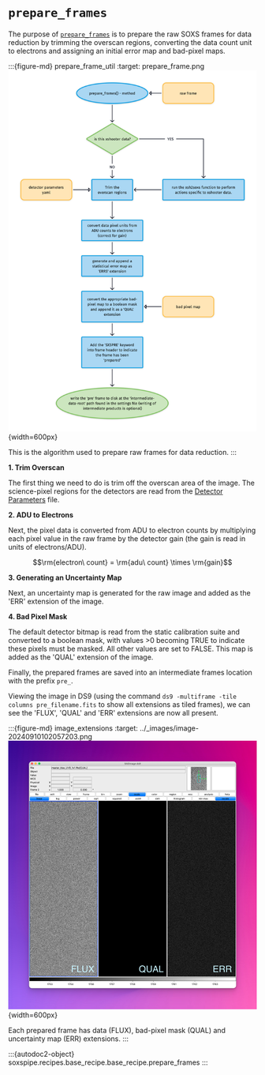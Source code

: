 # `prepare_frames`

The purpose of [`prepare_frames`](#soxspipe.recipes.base_recipe.base_recipe.prepare_frames) is to prepare the raw SOXS frames for data reduction by trimming the overscan regions, converting the data count unit to electrons and assigning an initial error map and bad-pixel maps.

:::{figure-md} prepare_frame_util
:target: prepare_frame.png
![](prepare_frame.png){width=600px}

This is the algorithm used to prepare raw frames for data reduction.
:::

**1. Trim Overscan**

The first thing we need to do is trim off the overscan area of the image. The science-pixel regions for the detectors are read from the [Detector Parameters](../files/detector_parameters.md) file.

**2. ADU to Electrons**

Next, the pixel data is converted from ADU to electron counts by multiplying each pixel value in the raw frame by the detector gain (the gain is read in units of electrons/ADU).

$$\rm{electron\ count} = \rm{adu\ count} \times \rm{gain}$$

**3. Generating an Uncertainty Map**

Next, an uncertainty map is generated for the raw image and added as the 'ERR' extension of the image.

<!-- For each pixel, the uncertainty is calculated as:

$$\rm{error} = \sqrt{\rm{readnoise}^2+\rm{electron\ count}^2}$$ -->

<!-- **Bitmap Extension**

The appropriate bitmap extension is selected and simply added as the 'FLAG' extension of the frame. -->

**4. Bad Pixel Mask**

The default detector bitmap is read from the static calibration suite and converted to a boolean mask, with values >0 becoming TRUE to indicate these pixels must be masked. All other values are set to FALSE. This map is added as the 'QUAL' extension of the image. 

Finally, the prepared frames are saved into an intermediate frames location with the prefix `pre_`.

Viewing the image in DS9 (using the command `ds9 -multiframe -tile columns pre_filename.fits` to show all extensions as tiled frames), we can see the 'FLUX', 'QUAL' and 'ERR' extensions are now all present.

:::{figure-md} image_extensions
:target: ../_images/image-20240910102057203.png
![image-20240910102057203](../_images/image-20240910102057203.png){width=600px} 

Each prepared frame has data (FLUX), bad-pixel mask (QUAL) and uncertainty map (ERR) extensions. 
:::



:::{autodoc2-object} soxspipe.recipes.base_recipe.base_recipe.prepare_frames
:::

